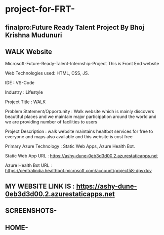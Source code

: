 # project-for-FRT-
## finalpro:Future Ready Talent Project By Bhoj Krishna Mudunuri
##   WALK Website

Microsoft-Future-Ready-Talent-Internship-Project This is Front End website

Web Technologies used: HTML, CSS, JS.

IDE           : VS-Code

Industry      : Lifestyle

Project Title : WALK

Problem Statement/Opportunity : Walk website which is mainly discovers beautiful places and we maintain major participation around the world and we are providing number of facilities to users

Project Description           : walk website maintains healtbot services for free to everyone and maps also available and this website is cost free

Primary Azure Technology      :  Static Web Apps, Azure Health Bot.

Static Web App URL : https://ashy-dune-0eb3d3d00.2.azurestaticapps.net

Azure Health Bot URL : https://centralindia.healthbot.microsoft.com/account/project58-dpvxlcv

## MY WEBSITE LINK IS : https://ashy-dune-0eb3d3d00.2.azurestaticapps.net 
## SCREENSHOTS-
## HOME-




